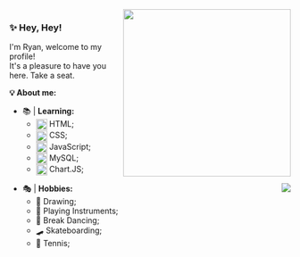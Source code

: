 <img src = "https://c.tenor.com/FgvsLn867wQAAAAj/a-chan-hololive-walfie.gif" width = "300px" align = "right">

### ✨ Hey, Hey!

I'm Ryan, welcome to my profile!<br>
It's a pleasure to have you here. Take a seat. <br>

**💡 About me:** <br>
- 📚 | **Learning:**
  - <img src="https://cdn-icons-png.flaticon.com/512/732/732212.png" width = "20px" align = "center"> HTML;
  - <img src="https://cdn-icons-png.flaticon.com/512/732/732190.png" width = "20px" align = "center"> CSS;
  - <img src="https://icon-library.com/images/javascript-icon-png/javascript-icon-png-23.jpg" width = "20px" align = "center"> JavaScript;
  - <img src="https://cdn-icons-png.flaticon.com/512/337/337953.png" width = "20px" align = "center"> MySQL;
  - <img src="https://avatars.githubusercontent.com/u/10342521?s=280&v=4" width = "20px" align = "center"> Chart.JS;

<img src="https://github-readme-stats.vercel.app/api/top-langs/?username=ryan-miyazato&layout=compact&langs_count=7&theme=onedark" align = "right">

- 🎭 | **Hobbies:**
  - 🎨 Drawing;
  - 🎸 Playing Instruments;
  - 💃 Break Dancing;
  - 🛹 Skateboarding;
  - 🎾 Tennis;


<!--
**ryan-miyazato/ryan-miyazato** is a ✨ _special_ ✨ repository because its `README.md` (this file) appears on your GitHub profile.

Here are some ideas to get you started:

- 🔭 I’m currently working on ...
- 🌱 I’m currently learning ...
- 👯 I’m looking to collaborate on ...
- 🤔 I’m looking for help with ...
- 💬 Ask me about ...
- 📫 How to reach me: ...
- 😄 Pronouns: ...
- ⚡ Fun fact: ...
-->
